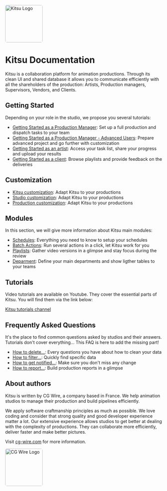 <style>
img {
  border: 1px solid #EEE;
  box-shadow: 0 0 6px 0px #DDD;
  border-radius: 5px;
}

img[src$='#logo-cgwire'],
img[src$='#logo-kitsu'] {
  border: 0; 
  box-shadow: none;
  width: 120px;
}
</style>

![Kitsu Logo](./img/kitsu.svg#logo-kitsu)

# Kitsu Documentation

Kitsu is a collaboration platform for animation productions. Through
its clean UI and shared database it allows you to communicate
efficiently with all the shareholders of the production: Artists,
Production managers, Supervisors, Vendors, and Clients.

## Getting Started

Depending on your role in the studio, we propose you several tutorials:

* [Getting Started as a Production Manager](getting-started-production/README.md): Set up a full production and dispatch tasks to your team
* [Getting Started as a Production Manager - Advanced Users](getting-started-advanced/README.md): Prepare advanced project and go further with customization
* [Getting Started as an artist](getting-started-artist/README.md): Access your task list, share your progress and upload your results
 * [Getting Started as a client](getting-started-client/README.md): Browse playlists and provide feedback on the deliveries
  
## Customization

* [Kitsu customization](customization-kitsu/README.MD): Adapt Kitsu to your productions
* [Studio customization](customization-studio/README.md): Adapt Kitsu to your productions
* [Production customization](customization-production/README.md): Adapt Kitsu to your productions
  
## Modules

In this section, we will give more information about Kitsu main modules:

* [Schedules](Schedules/README.md): Everything you need to know to setup your schedules  
* [Batch Actions](batch-action/README.md): Run several actions in a click, let Kitsu work for you
* [Playlists](playlist/README.md): Gather video versions in a glimpse and stay focus during the review 
* [Deparment](department/README.md): Define your main departments and show ligther tables to your teams
  

## Tutorials

Video tutorials are available on Youtube. They cover the essential parts of
Kitsu. You will find them via the link below:

[Kitsu tutorials channel](https://www.youtube.com/playlist?list=PLp_1gB5ZBHXqnQgZ4TCrAt7smxesaDo29)


## Frequently Asked Questions

It's the place to find common questions asked by studios and their answers.
Tutorials don't cover everything... This FAQ is here to add the missing part!

* [How to delete...](faq-deletion): Every questions you have about how to clean your data
* [How to filter...](faq-filter): Quickly find specific data
* [How to get notified...](faq-notification): Make sure you don't miss any change
* [How to report...](faq-production-report): Build production reports in a glimpse


## About authors

Kitsu is written by CG Wire, a company based in France. We help animation studios to manage their production and build pipelines efficiently.

We apply software craftmanship principles as much as possible. We love coding
and consider that strong quality and good developer experience matter a lot.
Our extensive experience allows studios to get better at dealing with the
complexity of productions. They can collaborate more efficiently, deliver
faster and make better pictures.

Visit [cg-wire.com](https://cg-wire.com) for more information.

[![CG Wire Logo](./img/cgwire.png#logo-cgwire)](https://cg-wire.com)
